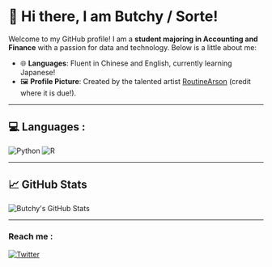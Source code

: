 # 👋 Hi there, I am Butchy / Sorte!

Welcome to my GitHub profile! I am a **student majoring in Accounting and Finance** with a passion for data and technology. Below is a little about me:

- 🌐 **Languages**: Fluent in Chinese and English, currently learning Japanese!
- 🖼️ **Profile Picture**: Created by the talented artist [RoutineArson](https://x.com/routinearson) (credit where it is due!).

---

## 💻 Languages :
![Python](https://img.shields.io/badge/Python-3776AB?style=for-the-badge&logo=python&logoColor=white)
![R](https://img.shields.io/badge/R-276DC3?style=for-the-badge&logo=r&logoColor=white)

---

## 📈 GitHub Stats

![Butchy's GitHub Stats](https://github-readme-stats.vercel.app/api?username=ButchySt&show_icons=true&theme=radical)

---

### Reach me :
[![Twitter](https://img.shields.io/badge/Twitter-1DA1F2?style=for-the-badge&logo=twitter&logoColor=white)](https://twitter.com/KonoSorte)

<!--
**ButchySt/ButchySt** is a ✨ _special_ ✨ repository because its `README.md` (this file) appears on your GitHub profile.

Here are some ideas to get you started:

- 🔭 I’m currently working on ...
- 🌱 I’m currently learning ...
- 👯 I’m looking to collaborate on ...
- 🤔 I’m looking for help with ...
- 💬 Ask me about ...
- 📫 How to reach me: ...
- 😄 Pronouns: ...
- ⚡ Fun fact: ...
-->
